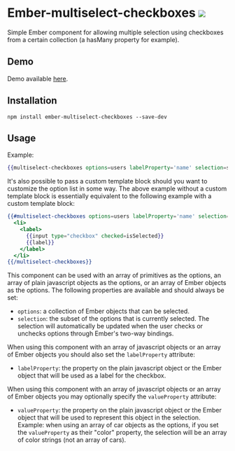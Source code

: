 # Ember-multiselect-checkboxes [![](https://travis-ci.org/RSSchermer/ember-multiselect-checkboxes.svg?branch=master)](https://travis-ci.org/RSSchermer/ember-multiselect-checkboxes)

Simple Ember component for allowing multiple selection using checkboxes from a certain collection (a hasMany property
for example).

## Demo
Demo available [here](https://rsschermer.github.io/ember-multiselect-checkboxes/).

## Installation

`npm install ember-multiselect-checkboxes --save-dev`

## Usage

Example:

``` handlebars
{{multiselect-checkboxes options=users labelProperty='name' selection=selectedUsers}}
```

It's also possible to pass a custom template block should you want to customize the option list in some way. The above
example without a custom template block is essentially equivalent to the following example with a custom template
block:

```handlebars
{{#multiselect-checkboxes options=users labelProperty='name' selection=selectedUsers as |label isSelected|}}
  <li>
    <label>
      {{input type="checkbox" checked=isSelected}}
      {{label}}
    </label>
  </li>
{{/multiselect-checkboxes}}
```

This component can be used with an array of primitives as the options, an array of plain javascript objects as the
options, or an array of Ember objects as the options. The following properties are available and should always be set:

* `options`: a collection of Ember objects that can be selected.
* `selection`: the subset of the options that is currently selected. The selection will automatically be updated when
  the user checks or unchecks options through Ember's two-way bindings.

When using this component with an array of javascript objects or an array of Ember objects you should also set the
`labelProperty` attribute:

* `labelProperty`: the property on the plain javascript object or the Ember object that will be used as a label for the
  checkbox.

When using this component with an array of javascript objects or an array of Ember objects you may optionally specify
the `valueProperty` attribute:

* `valueProperty`: the property on the plain javascript object or the Ember object that will be used to represent this
  object in the selection. Example: when using an array of car objects as the options, if you set the `valueProperty`
  as their "color" property, the selection will be an array of color strings (not an array of cars).
